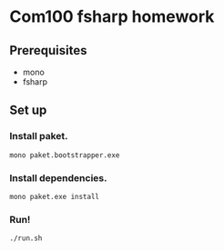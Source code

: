 
Com100 fsharp homework
=======================

Prerequisites
-------------

* mono
* fsharp

Set up
--------

### Install paket.

```shell
mono paket.bootstrapper.exe
```

### Install dependencies.

```shell
mono paket.exe install
```

### Run!

```shell
./run.sh
```
